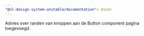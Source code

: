 ```yaml
---
"@nl-design-system-unstable/documentation": minor
---
```


Advies over randen van knoppen aan de Button component pagina toegevoegd.
